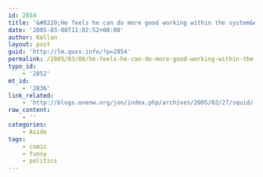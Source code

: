 ```yaml
---
id: 2854
title: '&#8220;He feels he can do more good working within the system&#8221;'
date: '2005-03-08T11:02:52+00:00'
author: Kellan
layout: post
guid: 'http://lm.quxx.info/?p=2854'
permalink: /2005/03/08/he-feels-he-can-do-more-good-working-within-the-system/
typo_id:
    - '2852'
mt_id:
    - '2836'
link_related:
    - 'http://blogs.onenw.org/jon/index.php/archives/2005/02/27/squid/'
raw_content:
    - ''
categories:
    - Aside
tags:
    - comic
    - funny
    - politics
---
```


